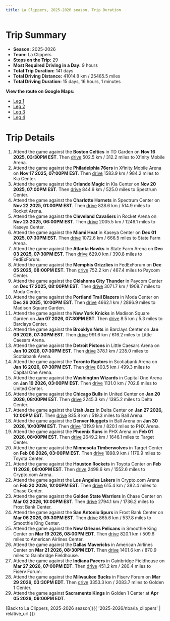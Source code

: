 ```yaml
---
title: La Clippers, 2025-2026 season, Trip Duration
---
```


# Trip Summary
- **Season:** 2025-2026
- **Team:** La Clippers
- **Stops on the Trip:** 29
- **Most Required Driving in a Day:** 9 hours
- **Total Trip Duration:** 141 days
- **Total Driving Distance:** 41014.8 km / 25485.5 miles
- **Total Driving Duration:** 15 days, 16 hours, 1 minutes

**View the route on Google Maps:**
- [Leg 1](https://www.google.com/maps/dir/TD+Garden+Boston+MA/Xfinity+Mobile+Arena+Philadelphia+PA/Kia+Center+Orlando+FL/Spectrum+Center+Charlotte+NC/Rocket+Arena+Cleveland+OH/Kaseya+Center+Miami+FL/State+Farm+Arena+Atlanta+GA/FedExForum+Memphis+TN/Paycom+Center+Oklahoma+City+OK/Moda+Center+Portland+OR)
- [Leg 2](https://www.google.com/maps/dir/Moda+Center+Portland+OR/Madison+Square+Garden+New+York+NY/Barclays+Center+Brooklyn+NY/Little+Caesars+Arena+Detroit+MI/Scotiabank+Arena+Toronto+ON/Capital+One+Arena+Washington+DC/United+Center+Chicago+IL/Delta+Center+Salt+Lake+City+UT/Ball+Arena+Denver+CO/PHX+Arena+Phoenix+AZ)
- [Leg 3](https://www.google.com/maps/dir/PHX+Arena+Phoenix+AZ/Target+Center+Minneapolis+MN/Toyota+Center+Houston+TX/Crypto.com+Arena+Los+Angeles+CA/Chase+Center+San+Francisco+CA/Frost+Bank+Center+San+Antonio+TX/Smoothie+King+Center+New+Orleans+LA/American+Airlines+Center+Dallas+TX/Gainbridge+Fieldhouse+Indianapolis+IN/Fiserv+Forum+Milwaukee+WI)
- [Leg 4](https://www.google.com/maps/dir/Fiserv+Forum+Milwaukee+WI/Golden+1+Center+Sacramento+CA)

# Trip Details
1. Attend the game against the **Boston Celtics** in TD Garden on **Nov 16 2025, 03:30PM EST**. Then [drive](https://www.google.com/maps/dir/TD+Garden+Boston+MA/Xfinity+Mobile+Arena+Philadelphia+PA) 502.5 km / 312.2 miles to Xfinity Mobile Arena.
2. Attend the game against the **Philadelphia 76ers** in Xfinity Mobile Arena on **Nov 17 2025, 07:00PM EST**. Then [drive](https://www.google.com/maps/dir/Xfinity+Mobile+Arena+Philadelphia+PA/Kia+Center+Orlando+FL) 1583.9 km / 984.2 miles to Kia Center.
3. Attend the game against the **Orlando Magic** in Kia Center on **Nov 20 2025, 07:00PM EST**. Then [drive](https://www.google.com/maps/dir/Kia+Center+Orlando+FL/Spectrum+Center+Charlotte+NC) 844.9 km / 525.0 miles to Spectrum Center.
4. Attend the game against the **Charlotte Hornets** in Spectrum Center on **Nov 22 2025, 01:00PM EST**. Then [drive](https://www.google.com/maps/dir/Spectrum+Center+Charlotte+NC/Rocket+Arena+Cleveland+OH) 828.6 km / 514.9 miles to Rocket Arena.
5. Attend the game against the **Cleveland Cavaliers** in Rocket Arena on **Nov 23 2025, 06:00PM EST**. Then [drive](https://www.google.com/maps/dir/Rocket+Arena+Cleveland+OH/Kaseya+Center+Miami+FL) 2005.5 km / 1246.1 miles to Kaseya Center.
6. Attend the game against the **Miami Heat** in Kaseya Center on **Dec 01 2025, 07:30PM EST**. Then [drive](https://www.google.com/maps/dir/Kaseya+Center+Miami+FL/State+Farm+Arena+Atlanta+GA) 1072.6 km / 666.5 miles to State Farm Arena.
7. Attend the game against the **Atlanta Hawks** in State Farm Arena on **Dec 03 2025, 07:30PM EST**. Then [drive](https://www.google.com/maps/dir/State+Farm+Arena+Atlanta+GA/FedExForum+Memphis+TN) 629.0 km / 390.8 miles to FedExForum.
8. Attend the game against the **Memphis Grizzlies** in FedExForum on **Dec 05 2025, 08:00PM EST**. Then [drive](https://www.google.com/maps/dir/FedExForum+Memphis+TN/Paycom+Center+Oklahoma+City+OK) 752.2 km / 467.4 miles to Paycom Center.
9. Attend the game against the **Oklahoma City Thunder** in Paycom Center on **Dec 17 2025, 08:00PM EST**. Then [drive](https://www.google.com/maps/dir/Paycom+Center+Oklahoma+City+OK/Moda+Center+Portland+OR) 3071.7 km / 1908.7 miles to Moda Center.
10. Attend the game against the **Portland Trail Blazers** in Moda Center on **Dec 26 2025, 10:00PM EST**. Then [drive](https://www.google.com/maps/dir/Moda+Center+Portland+OR/Madison+Square+Garden+New+York+NY) 4662.1 km / 2896.9 miles to Madison Square Garden.
11. Attend the game against the **New York Knicks** in Madison Square Garden on **Jan 07 2026, 07:30PM EST**. Then [drive](https://www.google.com/maps/dir/Madison+Square+Garden+New+York+NY/Barclays+Center+Brooklyn+NY) 8.5 km / 5.3 miles to Barclays Center.
12. Attend the game against the **Brooklyn Nets** in Barclays Center on **Jan 09 2026, 07:30PM EST**. Then [drive](https://www.google.com/maps/dir/Barclays+Center+Brooklyn+NY/Little+Caesars+Arena+Detroit+MI) 991.6 km / 616.2 miles to Little Caesars Arena.
13. Attend the game against the **Detroit Pistons** in Little Caesars Arena on **Jan 10 2026, 07:30PM EST**. Then [drive](https://www.google.com/maps/dir/Little+Caesars+Arena+Detroit+MI/Scotiabank+Arena+Toronto+ON) 378.1 km / 235.0 miles to Scotiabank Arena.
14. Attend the game against the **Toronto Raptors** in Scotiabank Arena on **Jan 16 2026, 07:30PM EST**. Then [drive](https://www.google.com/maps/dir/Scotiabank+Arena+Toronto+ON/Capital+One+Arena+Washington+DC) 803.5 km / 499.3 miles to Capital One Arena.
15. Attend the game against the **Washington Wizards** in Capital One Arena on **Jan 19 2026, 03:00PM EST**. Then [drive](https://www.google.com/maps/dir/Capital+One+Arena+Washington+DC/United+Center+Chicago+IL) 1131.0 km / 702.8 miles to United Center.
16. Attend the game against the **Chicago Bulls** in United Center on **Jan 20 2026, 08:00PM EST**. Then [drive](https://www.google.com/maps/dir/United+Center+Chicago+IL/Delta+Center+Salt+Lake+City+UT) 2245.3 km / 1395.2 miles to Delta Center.
17. Attend the game against the **Utah Jazz** in Delta Center on **Jan 27 2026, 10:00PM EST**. Then [drive](https://www.google.com/maps/dir/Delta+Center+Salt+Lake+City+UT/Ball+Arena+Denver+CO) 835.8 km / 519.3 miles to Ball Arena.
18. Attend the game against the **Denver Nuggets** in Ball Arena on **Jan 30 2026, 10:00PM EST**. Then [drive](https://www.google.com/maps/dir/Ball+Arena+Denver+CO/PHX+Arena+Phoenix+AZ) 1319.9 km / 820.1 miles to PHX Arena.
19. Attend the game against the **Phoenix Suns** in PHX Arena on **Feb 01 2026, 08:00PM EST**. Then [drive](https://www.google.com/maps/dir/PHX+Arena+Phoenix+AZ/Target+Center+Minneapolis+MN) 2649.2 km / 1646.1 miles to Target Center.
20. Attend the game against the **Minnesota Timberwolves** in Target Center on **Feb 08 2026, 03:00PM EST**. Then [drive](https://www.google.com/maps/dir/Target+Center+Minneapolis+MN/Toyota+Center+Houston+TX) 1898.9 km / 1179.9 miles to Toyota Center.
21. Attend the game against the **Houston Rockets** in Toyota Center on **Feb 11 2026, 08:00PM EST**. Then [drive](https://www.google.com/maps/dir/Toyota+Center+Houston+TX/Crypto.com+Arena+Los+Angeles+CA) 2498.6 km / 1552.6 miles to Crypto.com Arena.
22. Attend the game against the **Los Angeles Lakers** in Crypto.com Arena on **Feb 20 2026, 10:00PM EST**. Then [drive](https://www.google.com/maps/dir/Crypto.com+Arena+Los+Angeles+CA/Chase+Center+San+Francisco+CA) 615.4 km / 382.4 miles to Chase Center.
23. Attend the game against the **Golden State Warriors** in Chase Center on **Mar 02 2026, 10:00PM EST**. Then [drive](https://www.google.com/maps/dir/Chase+Center+San+Francisco+CA/Frost+Bank+Center+San+Antonio+TX) 2794.1 km / 1736.2 miles to Frost Bank Center.
24. Attend the game against the **San Antonio Spurs** in Frost Bank Center on **Mar 06 2026, 09:30PM EST**. Then [drive](https://www.google.com/maps/dir/Frost+Bank+Center+San+Antonio+TX/Smoothie+King+Center+New+Orleans+LA) 865.6 km / 537.8 miles to Smoothie King Center.
25. Attend the game against the **New Orleans Pelicans** in Smoothie King Center on **Mar 19 2026, 08:00PM EDT**. Then [drive](https://www.google.com/maps/dir/Smoothie+King+Center+New+Orleans+LA/American+Airlines+Center+Dallas+TX) 820.1 km / 509.6 miles to American Airlines Center.
26. Attend the game against the **Dallas Mavericks** in American Airlines Center on **Mar 21 2026, 08:30PM EDT**. Then [drive](https://www.google.com/maps/dir/American+Airlines+Center+Dallas+TX/Gainbridge+Fieldhouse+Indianapolis+IN) 1401.6 km / 870.9 miles to Gainbridge Fieldhouse.
27. Attend the game against the **Indiana Pacers** in Gainbridge Fieldhouse on **Mar 27 2026, 07:00PM EDT**. Then [drive](https://www.google.com/maps/dir/Gainbridge+Fieldhouse+Indianapolis+IN/Fiserv+Forum+Milwaukee+WI) 451.2 km / 280.4 miles to Fiserv Forum.
28. Attend the game against the **Milwaukee Bucks** in Fiserv Forum on **Mar 29 2026, 03:30PM EDT**. Then [drive](https://www.google.com/maps/dir/Fiserv+Forum+Milwaukee+WI/Golden+1+Center+Sacramento+CA) 3353.3 km / 2083.7 miles to Golden 1 Center.
29. Attend the game against **Sacramento Kings** in Golden 1 Center at **Apr 05 2026, 09:00PM EDT**.

[Back to La Clippers, 2025-2026 season]({{ '2025-2026/nba/la_clippers' | relative_url }})
